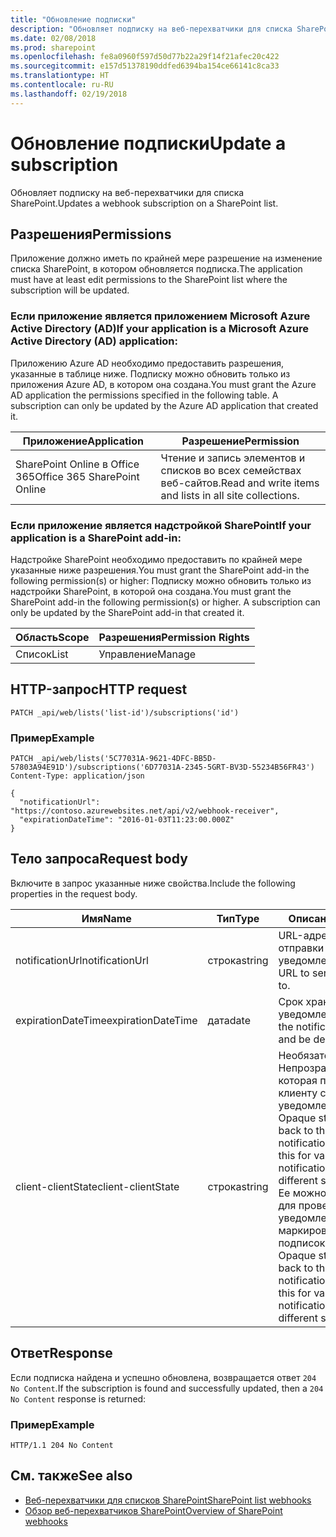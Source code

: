 ```yaml
---
title: "Обновление подписки"
description: "Обновляет подписку на веб-перехватчики для списка SharePoint."
ms.date: 02/08/2018
ms.prod: sharepoint
ms.openlocfilehash: fe8a0960f597d50d77b22a29f14f21afec20c422
ms.sourcegitcommit: e157d51378190ddfed6394ba154ce66141c8ca33
ms.translationtype: HT
ms.contentlocale: ru-RU
ms.lasthandoff: 02/19/2018
---
```

# <a name="update-a-subscription"></a><span data-ttu-id="dac8b-103">Обновление подписки</span><span class="sxs-lookup"><span data-stu-id="dac8b-103">Update a subscription</span></span>

<span data-ttu-id="dac8b-104">Обновляет подписку на веб-перехватчики для списка SharePoint.</span><span class="sxs-lookup"><span data-stu-id="dac8b-104">Updates a webhook subscription on a SharePoint list.</span></span>

## <a name="permissions"></a><span data-ttu-id="dac8b-105">Разрешения</span><span class="sxs-lookup"><span data-stu-id="dac8b-105">Permissions</span></span>

<span data-ttu-id="dac8b-106">Приложение должно иметь по крайней мере разрешение на изменение списка SharePoint, в котором обновляется подписка.</span><span class="sxs-lookup"><span data-stu-id="dac8b-106">The application must have at least edit permissions to the SharePoint list where the subscription will be updated.</span></span>  

### <a name="if-your-application-is-a-microsoft-azure-active-directory-azure-ad-application"></a><span data-ttu-id="dac8b-107">Если приложение является приложением Microsoft Azure Active Directory (AD)</span><span class="sxs-lookup"><span data-stu-id="dac8b-107">If your application is a Microsoft Azure Active Directory (AD) application:</span></span>

<span data-ttu-id="dac8b-p101">Приложению Azure AD необходимо предоставить разрешения, указанные в таблице ниже. Подписку можно обновить только из приложения Azure AD, в котором она создана.</span><span class="sxs-lookup"><span data-stu-id="dac8b-p101">You must grant the Azure AD application the permissions specified in the following table. A subscription can only be updated by the Azure AD application that created it.</span></span>

<span data-ttu-id="dac8b-110">Приложение</span><span class="sxs-lookup"><span data-stu-id="dac8b-110">Application</span></span> | <span data-ttu-id="dac8b-111">Разрешение</span><span class="sxs-lookup"><span data-stu-id="dac8b-111">Permission</span></span> 
------------|------------
<span data-ttu-id="dac8b-112">SharePoint Online в Office 365</span><span class="sxs-lookup"><span data-stu-id="dac8b-112">Office 365 SharePoint Online</span></span>|<span data-ttu-id="dac8b-113">Чтение и запись элементов и списков во всех семействах веб-сайтов.</span><span class="sxs-lookup"><span data-stu-id="dac8b-113">Read and write items and lists in all site collections.</span></span> 

### <a name="if-your-application-is-a-sharepoint-add-in"></a><span data-ttu-id="dac8b-114">Если приложение является надстройкой SharePoint</span><span class="sxs-lookup"><span data-stu-id="dac8b-114">If your application is a SharePoint add-in:</span></span>

<span data-ttu-id="dac8b-115">Надстройке SharePoint необходимо предоставить по крайней мере указанные ниже разрешения.</span><span class="sxs-lookup"><span data-stu-id="dac8b-115">You must grant the SharePoint add-in the following permission(s) or higher:</span></span> <span data-ttu-id="dac8b-116">Подписку можно обновить только из надстройки SharePoint, в которой она создана.</span><span class="sxs-lookup"><span data-stu-id="dac8b-116">You must grant the SharePoint add-in the following permission(s) or higher. A subscription can only be updated by the SharePoint add-in that created it.</span></span>

<span data-ttu-id="dac8b-117">Область</span><span class="sxs-lookup"><span data-stu-id="dac8b-117">Scope</span></span> | <span data-ttu-id="dac8b-118">Разрешения</span><span class="sxs-lookup"><span data-stu-id="dac8b-118">Permission Rights</span></span> 
------|------------
<span data-ttu-id="dac8b-119">Список</span><span class="sxs-lookup"><span data-stu-id="dac8b-119">List</span></span>|<span data-ttu-id="dac8b-120">Управление</span><span class="sxs-lookup"><span data-stu-id="dac8b-120">Manage</span></span>

## <a name="http-request"></a><span data-ttu-id="dac8b-121">HTTP-запрос</span><span class="sxs-lookup"><span data-stu-id="dac8b-121">HTTP request</span></span>

```
PATCH _api/web/lists('list-id')/subscriptions('id')
```

### <a name="example"></a><span data-ttu-id="dac8b-122">Пример</span><span class="sxs-lookup"><span data-stu-id="dac8b-122">Example</span></span>

```http
PATCH _api/web/lists('5C77031A-9621-4DFC-BB5D-57803A94E91D')/subscriptions('6D77031A-2345-5GRT-BV3D-55234B56FR43')
Content-Type: application/json

{
  "notificationUrl": "https://contoso.azurewebsites.net/api/v2/webhook-receiver",
  "expirationDateTime": "2016-01-03T11:23:00.000Z"
}
```

## <a name="request-body"></a><span data-ttu-id="dac8b-123">Тело запроса</span><span class="sxs-lookup"><span data-stu-id="dac8b-123">Request body</span></span>

<span data-ttu-id="dac8b-124">Включите в запрос указанные ниже свойства.</span><span class="sxs-lookup"><span data-stu-id="dac8b-124">Include the following properties in the request body.</span></span>

<span data-ttu-id="dac8b-125">Имя</span><span class="sxs-lookup"><span data-stu-id="dac8b-125">Name</span></span> | <span data-ttu-id="dac8b-126">Тип</span><span class="sxs-lookup"><span data-stu-id="dac8b-126">Type</span></span> | <span data-ttu-id="dac8b-127">Описание</span><span class="sxs-lookup"><span data-stu-id="dac8b-127">Description</span></span> 
-----|------|------------
<span data-ttu-id="dac8b-128">notificationUrl</span><span class="sxs-lookup"><span data-stu-id="dac8b-128">notificationUrl</span></span>|<span data-ttu-id="dac8b-129">строка</span><span class="sxs-lookup"><span data-stu-id="dac8b-129">string</span></span>|<span data-ttu-id="dac8b-130">URL-адрес службы для отправки уведомлений.</span><span class="sxs-lookup"><span data-stu-id="dac8b-130">The service URL to send notifications to.</span></span>
<span data-ttu-id="dac8b-131">expirationDateTime</span><span class="sxs-lookup"><span data-stu-id="dac8b-131">expirationDateTime</span></span>|<span data-ttu-id="dac8b-132">дата</span><span class="sxs-lookup"><span data-stu-id="dac8b-132">date</span></span>|<span data-ttu-id="dac8b-133">Срок хранения уведомления.</span><span class="sxs-lookup"><span data-stu-id="dac8b-133">The date the notification will expire and be deleted.</span></span>
<span data-ttu-id="dac8b-134">client-clientState</span><span class="sxs-lookup"><span data-stu-id="dac8b-134">client-clientState</span></span>|<span data-ttu-id="dac8b-135">строка</span><span class="sxs-lookup"><span data-stu-id="dac8b-135">string</span></span>|<span data-ttu-id="dac8b-136">Необязательный.</span><span class="sxs-lookup"><span data-stu-id="dac8b-136">Optional.</span></span> <span data-ttu-id="dac8b-137">Непрозрачная строка, которая передается клиенту со всеми уведомлениями.</span><span class="sxs-lookup"><span data-stu-id="dac8b-137">Optional. Opaque string passed back to the client on all notifications. You can use this for validating notifications, or tagging different subscriptions.</span></span><br/><span data-ttu-id="dac8b-138">Ее можно использовать для проверки уведомлений или маркировки различных подписок.</span><span class="sxs-lookup"><span data-stu-id="dac8b-138">Optional. Opaque string passed back to the client on all notifications. You can use this for validating notifications, or tagging different subscriptions.</span></span>


## <a name="response"></a><span data-ttu-id="dac8b-139">Ответ</span><span class="sxs-lookup"><span data-stu-id="dac8b-139">Response</span></span>

<span data-ttu-id="dac8b-140">Если подписка найдена и успешно обновлена, возвращается ответ `204 No Content`.</span><span class="sxs-lookup"><span data-stu-id="dac8b-140">If the subscription is found and successfully updated, then a `204 No Content` response is returned:</span></span>

### <a name="example"></a><span data-ttu-id="dac8b-141">Пример</span><span class="sxs-lookup"><span data-stu-id="dac8b-141">Example</span></span>

```http
HTTP/1.1 204 No Content
```

## <a name="see-also"></a><span data-ttu-id="dac8b-142">См. также</span><span class="sxs-lookup"><span data-stu-id="dac8b-142">See also</span></span>

- [<span data-ttu-id="dac8b-143">Веб-перехватчики для списков SharePoint</span><span class="sxs-lookup"><span data-stu-id="dac8b-143">SharePoint list webhooks</span></span>](overview-sharepoint-list-webhooks.md)
- [<span data-ttu-id="dac8b-144">Обзор веб-перехватчиков SharePoint</span><span class="sxs-lookup"><span data-stu-id="dac8b-144">Overview of SharePoint webhooks</span></span>](../overview-sharepoint-webhooks.md)
